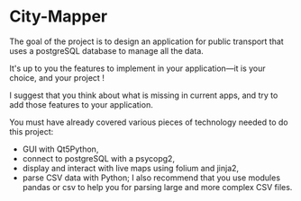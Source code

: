 # City-Mapper

The goal of the project is to design an application for public transport that uses a postgreSQL database to manage all the data.

It's up to you the features to implement in your application—it is your choice, and your project !

I suggest that you think about what is missing in current apps, and try to add those features to your application.

You must have already covered various pieces of technology needed to do this project:
+ GUI with Qt5Python,
+ connect to postgreSQL with a psycopg2,
+ display and interact with live maps using folium and jinja2,
+ parse CSV data with Python; I also recommend that you use modules pandas or csv to help you for parsing
large and more complex CSV files.
